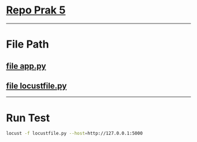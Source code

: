 # [Repo Prak 5](https://github.com/Shevabey/prak_pmppl/tree/prak_5)
_____________________________________________________________________________________________________________
# File Path
  ## [file app.py](https://github.com/Shevabey/prak_pmppl/blob/prak_5/app.py)
  ## [file locustfile.py](https://github.com/Shevabey/prak_pmppl/blob/prak_5/locustfile.py)

_____________________________________________________________________________________________________________
# Run Test
```bash
locust -f locustfile.py --host=http://127.0.0.1:5000
